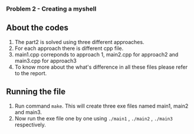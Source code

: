 ### Problem 2 - Creating a myshell


## About the codes
1. The part2 is solved using three different approaches.
2. For each approach there is different cpp file.
3. main1.cpp correponds to approach 1, main2.cpp for approach2 and main3.cpp for approach3
4. To know more about the what's difference in all these files please refer to the report.


## Running the file
1. Run command `make`. This will create three exe files named main1, main2 and main3.
2. Now run the exe file one by one using `./main1` , `./main2` , `./main3` respectively. 

